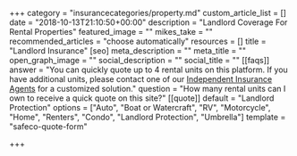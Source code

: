 +++
category = "insurancecategories/property.md"
custom_article_list = []
date = "2018-10-13T21:10:50+00:00"
description = "Landlord Coverage For Rental Properties"
featured_image = ""
mikes_take = ""
recommended_articles = "choose automatically"
resources = []
title = "Landlord Insurance"
[seo]
meta_description = ""
meta_title = ""
open_graph_image = ""
social_description = ""
social_title = ""
[[faqs]]
answer = "You can quickly quote up to 4 rental units on this platform.  If you have additional units, please contact one of our [Independent Insurance Agents](/Contact) for a customized solution."
question = "How many rental units can I own to receive a quick quote on this site?"
[[quote]]
default = "Landlord Protection"
options = ["Auto", "Boat or Watercraft", "RV", "Motorcycle", "Home", "Renters", "Condo", "Landlord Protection", "Umbrella"]
template = "safeco-quote-form"

+++
